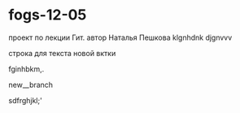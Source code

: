 # fogs-12-05

проект по лекции Гит. автор Наталья 
Пешкова 
klgnhdnk
djgnvvv

строка для текста новой вктки 

fginhbkm,.

new__branch 

sdfrghjkl;'
